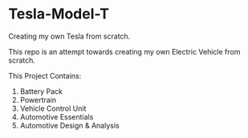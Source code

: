 # Tesla-Model-T
Creating my own Tesla from scratch.

This repo is an attempt towards creating my own Electric Vehicle from scratch.

This Project Contains:

1. Battery Pack
2. Powertrain
3. Vehicle Control Unit
4. Automotive Essentials
5. Automotive Design & Analysis
